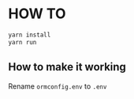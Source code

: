 # HOW TO

```bash
yarn install
yarn run
```

## How to make it working

Rename `ormconfig.env` to `.env`